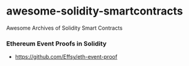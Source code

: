 # awesome-solidity-smartcontracts
Awesome Archives of Solidity Smart Contracts

### Ethereum Event Proofs in Solidity
- https://github.com/Effsy/eth-event-proof
